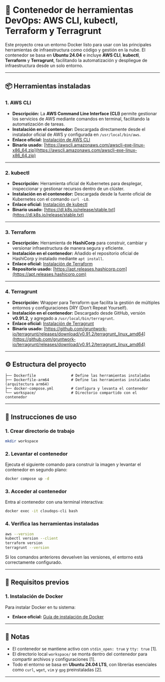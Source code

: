 

# 🐳 Contenedor de herramientas DevOps: AWS CLI, kubectl, Terraform y Terragrunt

Este proyecto crea un entorno Docker listo para usar con las principales herramientas de infraestructura como código y gestión en la nube. El contenedor se basa en **Ubuntu 24.04** e incluye **AWS CLI**, **kubectl**, **Terraform** y **Terragrunt**, facilitando la automatización y despliegue de infraestructura desde un solo entorno.

---

## **📦 Herramientas instaladas**

### **1. AWS CLI**
- **Descripción:** La **AWS Command Line Interface (CLI)** permite gestionar los servicios de AWS mediante comandos en terminal, facilitando la automatización de tareas.
- **Instalación en el contenedor:** Descargada directamente desde el instalador oficial de AWS y configurada en `/usr/local/bin/aws`.
- **Enlace oficial:** [Instalación de AWS CLI](https://docs.aws.amazon.com/cli/latest/userguide/install-cliv2.html)
- **Binario usado:** [https://awscli.amazonaws.com/awscli-exe-linux-x86_64.zip](https://awscli.amazonaws.com/awscli-exe-linux-x86_64.zip)

---

### **2. kubectl**
- **Descripción:** Herramienta oficial de Kubernetes para desplegar, inspeccionar y gestionar recursos dentro de un clúster.
- **Instalación en el contenedor:** Descargada desde la fuente oficial de Kubernetes con el comando `curl -LO`.
- **Enlace oficial:** [Instalación de kubectl](https://kubernetes.io/docs/tasks/tools/install-kubectl/)
- **Binario usado:** [https://dl.k8s.io/release/stable.txt](https://dl.k8s.io/release/stable.txt)

---

### **3. Terraform**
- **Descripción:** Herramienta de **HashiCorp** para construir, cambiar y versionar infraestructura de manera segura y eficiente.
- **Instalación en el contenedor:** Añadido el repositorio oficial de HashiCorp y instalado mediante `apt install`.
- **Enlace oficial:** [Instalación de Terraform](https://learn.hashicorp.com/tutorials/terraform/install-cli)
- **Repositorio usado:** [https://apt.releases.hashicorp.com](https://apt.releases.hashicorp.com)

---

### **4. Terragrunt**
- **Descripción:** Wrapper para Terraform que facilita la gestión de múltiples entornos y configuraciones DRY (Don’t Repeat Yourself).
- **Instalación en el contenedor:** Descargado desde GitHub, versión **v0.91.2**, y agregado a `/usr/local/bin/terragrunt`.
- **Enlace oficial:** [Instalación de Terragrunt](https://terragrunt.gruntwork.io/docs/getting-started/install/)
- **Binario usado:** [https://github.com/gruntwork-io/terragrunt/releases/download/v0.91.2/terragrunt_linux_amd64](https://github.com/gruntwork-io/terragrunt/releases/download/v0.91.2/terragrunt_linux_amd64)

---

## **⚙️ Estructura del proyecto**

```
├── Dockerfile                # Define las herramientas instaladas
├── Dockerfile-arm64          # Define las herramientas instaladas (arquitectura arm64)
├── docker-compose.yml        # Configura y levanta el contenedor
└── workspace/                # Directorio compartido con el contenedor
```

---

## **🚀 Instrucciones de uso**

### **1. Crear directorio de trabajo**
```bash
mkdir workspace
```

### **2. Levantar el contenedor**
Ejecuta el siguiente comando para construir la imagen y levantar el contenedor en segundo plano:
```bash
docker compose up -d
```

### **3. Acceder al contenedor**
Entra al contenedor con una terminal interactiva:
```bash
docker exec -it cloudops-cli bash
```

### **4. Verifica las herramientas instaladas**
```bash
aws --version
kubectl version --client
terraform version
terragrunt --version
```

Si los comandos anteriores devuelven las versiones, el entorno está correctamente configurado.

---

## **🧰 Requisitos previos**

### **1. Instalación de Docker**
Para instalar Docker en tu sistema:
- **Enlace oficial:** [Guía de instalación de Docker](https://docs.docker.com/engine/install/)

---

## **🧾 Notas**

- El contenedor se mantiene activo con `stdin_open: true` y `tty: true` [1].
- El directorio local `workspace/` se monta dentro del contenedor para compartir archivos y configuraciones [1].
- Todo el entorno se basa en **Ubuntu 24.04 LTS**, con librerías esenciales como `curl`, `wget`, `vim` y `gpg` preinstaladas [2].

---
